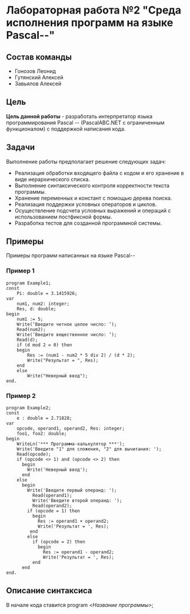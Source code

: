 # Лабораторная работа №2 "Среда исполнения программ на языке Pascal--"

## Состав команды

- Гонозов Леонид
- Гутянский Алексей
- Завьялов Алексей

## Цель 

__Цель данной работы__ - разработать интерпретатор языка программирования Pascal --  (PascalABC.NET c ограниченным функционалом) с поддержкой написания кода.

## Задачи

Выполнение работы предполагает решение следующих задач:

  * Реализация обработки входящего файла с кодом и его хранение в виде иерархического списка.
  * Выполнение синтаксического контроля корректности текста программы.
  * Хранение переменных и констант с помощью дерева поиска.
  * Реализация поддержки условных операторов и циклов. 
  * Осуществление подсчета условных выражений и операций с использованием постфиксной формы.
  * Разработка тестов для созданной программной системы.

## Примеры

Примеры программ написанных на языке Pascal-- 

### Пример 1

```
program Example1;
const
    Pi: double = 3.1415926;
var
    num1, num2: integer;
    Res, d: double;
begin
    num1 := 5;
    Write(‘Введите четное целое число: ‘);
    Read(num2);
    Write(‘Введите вещественное число: ‘);
	Read(d);
    if (d mod 2 = 0) then
    begin
        Res := (num1 - num2 * 5 div 2) / (d * 2);
        Write("Результат = ", Res);
    end
    else
        Write("Неверный ввод");
end.

```

### Пример 2

```
program Example2;
const
    e : double = 2.71828;
var
    opcode, operand1, operand2, Res: integer;
    foo1, foo2: double;
begin
    WriteLn('*** Программа-калькулятор ***');
    Write('Введите "1" для сложения, "2" для вычитания: ');
    Read(opcode);
    if (opcode <> 1) and (opcode <> 2) then 
      begin
        Write('Неверный ввод');
      end
    else
      begin
        Write('Введите первый операнд: ');
    	  Read(operand1);
    	  Write('Введите второй операнд: ');
    	  Read(operand2);
        if (opcode = 1) then
          begin
            Res := operand1 + operand2;
            Write('Результат = ', Res);
         end
        else
          if (opcode = 2) then
            begin
              Res := operand1 - operand2;
              Write('Результат = ', Res);
          end
      end       
end.
```
## Описание синтаксиса

В начале кода ставится program *<Название программы>*;
